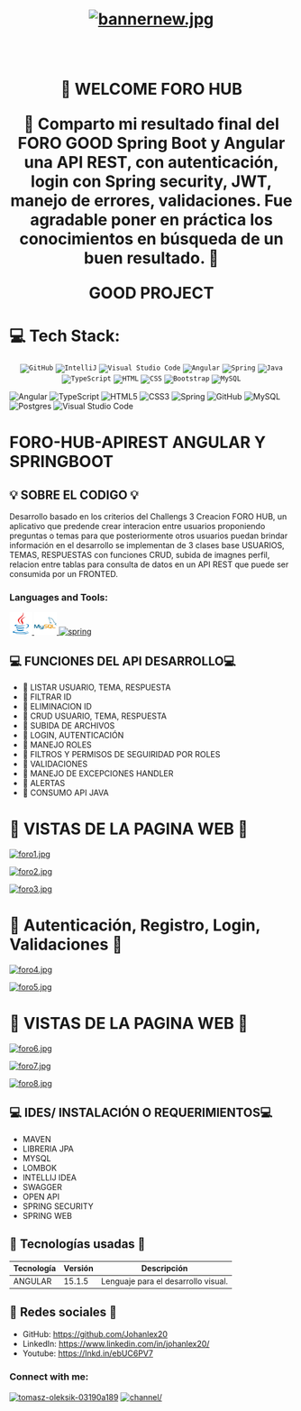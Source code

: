 
<div align="center">
  <h1 align="center">

[![bannernew.jpg](https://i.postimg.cc/NF3tGNQX/bannernew.jpg)](https://postimg.cc/8fm9tmJk)

<br />
 
👋 WELCOME FORO HUB

🚀 Comparto mi resultado final del FORO GOOD Spring Boot y Angular una API REST, con autenticación, login con Spring security, JWT, manejo de errores, validaciones.
Fue agradable poner en práctica los conocimientos en búsqueda de un buen resultado. 🚀 


GOOD PROJECT
<br />

  </h1>
</div>

# 💻 Tech Stack:

<div align="center">
	<code><img width="60" src="https://user-images.githubusercontent.com/25181517/192108374-8da61ba1-99ec-41d7-80b8-fb2f7c0a4948.png" alt="GitHub" title="GitHub"/></code>
	<code><img width="60" src="https://user-images.githubusercontent.com/25181517/192108890-200809d1-439c-4e23-90d3-b090cf9a4eea.png" alt="IntelliJ" title="IntelliJ"/></code>
	<code><img width="60" src="https://user-images.githubusercontent.com/25181517/192108891-d86b6220-e232-423a-bf5f-90903e6887c3.png" alt="Visual Studio Code" title="Visual Studio Code"/></code>
	<code><img width="60" src="https://user-images.githubusercontent.com/25181517/183890595-779a7e64-3f43-4634-bad2-eceef4e80268.png" alt="Angular" title="Angular"/></code>
	<code><img width="60" src="https://user-images.githubusercontent.com/25181517/117201470-f6d56780-adec-11eb-8f7c-e70e376cfd07.png" alt="Spring" title="Spring"/></code>
	<code><img width="60" src="https://user-images.githubusercontent.com/25181517/117201156-9a724800-adec-11eb-9a9d-3cd0f67da4bc.png" alt="Java" title="Java"/></code>
	<code><img width="60" src="https://user-images.githubusercontent.com/25181517/183890598-19a0ac2d-e88a-4005-a8df-1ee36782fde1.png" alt="TypeScript" title="TypeScript"/></code>
	<code><img width="60" src="https://user-images.githubusercontent.com/25181517/192158954-f88b5814-d510-4564-b285-dff7d6400dad.png" alt="HTML" title="HTML"/></code>
	<code><img width="60" src="https://user-images.githubusercontent.com/25181517/183898674-75a4a1b1-f960-4ea9-abcb-637170a00a75.png" alt="CSS" title="CSS"/></code>
	<code><img width="60" src="https://user-images.githubusercontent.com/25181517/183898054-b3d693d4-dafb-4808-a509-bab54cf5de34.png" alt="Bootstrap" title="Bootstrap"/></code>
	<code><img width="60" src="https://user-images.githubusercontent.com/25181517/183896128-ec99105a-ec1a-4d85-b08b-1aa1620b2046.png" alt="MySQL" title="MySQL"/></code>
</div>

![Angular](https://img.shields.io/badge/angular-%23DD0031.svg?style=for-the-badge&logo=angular&logoColor=white)
![TypeScript](https://img.shields.io/badge/typescript-%23007ACC.svg?style=for-the-badge&logo=typescript&logoColor=white)
![HTML5](https://img.shields.io/badge/html5-%23E34F26.svg?style=for-the-badge&logo=html5&logoColor=white)
![CSS3](https://img.shields.io/badge/css3-%231572B6.svg?style=for-the-badge&logo=css3&logoColor=white) 
![Spring](https://img.shields.io/badge/spring-%236DB33F.svg?style=for-the-badge&logo=spring&logoColor=white) 
![GitHub](https://img.shields.io/badge/GitHub-%23121011.svg?style=for-the-badge&logo=github&logoColor=white) 
![MySQL](https://img.shields.io/badge/mysql-4479A1.svg?style=for-the-badge&logo=mysql&logoColor=white) 
![Postgres](https://img.shields.io/badge/postgres-%23316192.svg?style=for-the-badge&logo=postgresql&logoColor=white) 
![Visual Studio Code](https://img.shields.io/badge/Visual%20Studio%20Code-0078d7.svg?style=for-the-badge&logo=visual-studio-code&logoColor=white) 



# FORO-HUB-APIREST ANGULAR Y SPRINGBOOT


## 💡 SOBRE EL CODIGO 💡
Desarrollo basado en los criterios del Challengs 3 Creacion FORO HUB, un aplicativo que predende crear interacion entre usuarios proponiendo preguntas o temas para que posteriormente otros usuarios puedan brindar información en el desarrollo se implementan de 3 clases base USUARIOS, TEMAS, RESPUESTAS con funciones CRUD, subida de imagnes perfil, relacion entre tablas para consulta de datos en un API REST que puede ser consumida por un FRONTED.
<h3 align="left">Languages and Tools:</h3>

<p align="left"> 
<a href="https://www.java.com" target="_blank" rel="noreferrer"> <img src="https://raw.githubusercontent.com/devicons/devicon/master/icons/java/java-original.svg" alt="java" width="40" height="40"/> </a>    
<a href="https://www.mysql.com/" target="_blank" rel="noreferrer"> <img src="https://raw.githubusercontent.com/devicons/devicon/master/icons/mysql/mysql-original-wordmark.svg" alt="mysql" width="40" height="40"/> 
</a> 
<a href="https://spring.io/" target="_blank" rel="noreferrer"> <img src="https://www.vectorlogo.zone/logos/springio/springio-icon.svg" alt="spring" width="40" height="40"/> </a> 
</p>


## 💻 FUNCIONES DEL API DESARROLLO💻
- 🌟 LISTAR USUARIO, TEMA, RESPUESTA
- 🌟 FILTRAR ID
- 🌟 ELIMINACION ID
- 🌟 CRUD USUARIO, TEMA, RESPUESTA
- 🌟 SUBIDA DE ARCHIVOS
- 🌟 LOGIN, AUTENTICACIÓN
- 🌟 MANEJO ROLES
- 🌟 FILTROS Y PERMISOS DE SEGUIRIDAD POR ROLES
- 🌟 VALIDACIONES
- 🌟 MANEJO DE EXCEPCIONES HANDLER
- 🌟 ALERTAS
- 🌟 CONSUMO API JAVA


# 🌟   VISTAS DE LA PAGINA WEB 🌟

[![foro1.jpg](https://i.postimg.cc/MpF0fQCM/foro1.jpg)](https://postimg.cc/FY0k27sN)

[![foro2.jpg](https://i.postimg.cc/Sxs7Krvb/foro2.jpg)](https://postimg.cc/RNknscmg)

[![foro3.jpg](https://i.postimg.cc/X7xk3hxg/foro3.jpg)](https://postimg.cc/1fnqrvkg)

# 🌟   Autenticación, Registro, Login, Validaciones  🌟

[![foro4.jpg](https://i.postimg.cc/tC9NKydT/foro4.jpg)](https://postimg.cc/mh699v5f)

[![foro5.jpg](https://i.postimg.cc/43H663G8/foro5.jpg)](https://postimg.cc/3y707Ydp)

# 🌟   VISTAS DE LA PAGINA WEB 🌟

[![foro6.jpg](https://i.postimg.cc/vBRW3dHG/foro6.jpg)](https://postimg.cc/SXr2x3MP)

[![foro7.jpg](https://i.postimg.cc/wvhDrb7L/foro7.jpg)](https://postimg.cc/34xy41jx)

[![foro8.jpg](https://i.postimg.cc/d3wGcmyX/foro8.jpg)](https://postimg.cc/34fkgG9C)




## 💻 IDES/ INSTALACIÓN O REQUERIMIENTOS💻
- MAVEN
- LIBRERIA JPA 
- MYSQL
- LOMBOK
- INTELLIJ IDEA
- SWAGGER
- OPEN API
- SPRING SECURITY
- SPRING WEB

## 🌟 Tecnologías usadas 🌟
| Tecnología | Versión | Descripción                                                                     |
|------------|---------|---------------------------------------------------------------------------------|
|ANGULAR     | 15.1.5  | Lenguaje para el desarrollo visual.                                             |

## 🤝 Redes sociales 🤝

-  GitHub: https://github.com/Johanlex20
-  LinkedIn: https://www.linkedin.com/in/johanlex20/
-  Youtube: https://lnkd.in/ebUC6PV7

<h3 align="left">Connect with me:</h3>
<p align="left">
<a href="https://www.linkedin.com/in/johanlex20/" target="blank"><img align="center" src="https://raw.githubusercontent.com/rahuldkjain/github-profile-readme-generator/master/src/images/icons/Social/linked-in-alt.svg" alt="tomasz-oleksik-03190a189" height="30" width="40" /></a>
<a href="https://www.youtube.com/" target="blank"><img align="center" src="https://raw.githubusercontent.com/rahuldkjain/github-profile-readme-generator/master/src/images/icons/Social/youtube.svg" alt="channel/" height="30" width="40" /></a>
</p>


